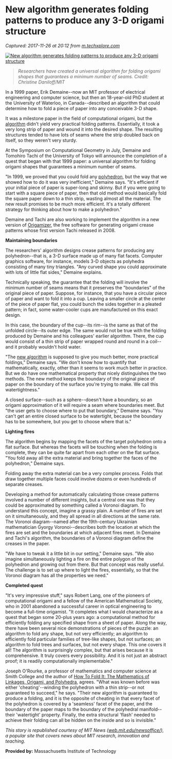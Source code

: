 # New algorithm generates folding patterns to produce any 3-D origami structure

_Captured: 2017-11-26 at 20:12 from [m.techxplore.com](https://m.techxplore.com/news/2017-06-algorithm-patterns-d-origami.html)_

[ ![New algorithm generates folding patterns to produce any 3-D origami structure](https://3c1703fe8d.site.internapcdn.net/newman/csz/news/800/2017/5-newalgorithm.jpg) ](https://3c1703fe8d.site.internapcdn.net/newman/gfx/news/2017/5-newalgorithm.jpg)

> _Researchers have created a universal algorithm for folding origami shapes that guarantees a minimum number of seams. Credit: Christine Daniloff/MIT_

In a 1999 paper, Erik Demaine--now an MIT professor of electrical engineering and computer science, but then an 18-year-old PhD student at the University of Waterloo, in Canada--described an algorithm that could determine how to fold a piece of paper into any conceivable 3-D shape.

It was a milestone paper in the field of computational origami, but the [algorithm](https://techxplore.com/tags/algorithm/) didn't yield very practical folding patterns. Essentially, it took a very long strip of paper and wound it into the desired shape. The resulting structures tended to have lots of seams where the strip doubled back on itself, so they weren't very sturdy.

At the Symposium on Computational Geometry in July, Demaine and Tomohiro Tachi of the University of Tokyo will announce the completion of a quest that began with that 1999 paper: a universal algorithm for folding origami shapes that guarantees a minimum number of seams.

"In 1999, we proved that you could fold any [polyhedron](https://techxplore.com/tags/polyhedron/), but the way that we showed how to do it was very inefficient," Demaine says. "It's efficient if your initial piece of paper is super-long and skinny. But if you were going to start with a square piece of paper, then that old method would basically fold the square paper down to a thin strip, wasting almost all the material. The new result promises to be much more efficient. It's a totally different strategy for thinking about how to make a polyhedron."

Demaine and Tachi are also working to implement the algorithm in a new version of [Origamizer](http://origami.c.u-tokyo.ac.jp/~tachi/software/), the free software for generating origami crease patterns whose first version Tachi released in 2008.

**Maintaining boundaries**

The researchers' algorithm designs crease patterns for producing any polyhedron--that is, a 3-D surface made up of many flat facets. Computer graphics software, for instance, models 3-D objects as polyhedra consisting of many tiny triangles. "Any curved shape you could approximate with lots of little flat sides," Demaine explains.

Technically speaking, the guarantee that the folding will involve the minimum number of seams means that it preserves the "boundaries" of the original piece of paper. Suppose, for instance, that you have a circular piece of paper and want to fold it into a cup. Leaving a smaller circle at the center of the piece of paper flat, you could bunch the sides together in a pleated pattern; in fact, some water-cooler cups are manufactured on this exact design.

In this case, the boundary of the cup--its rim--is the same as that of the unfolded circle--its outer edge. The same would not be true with the folding produced by Demaine and his colleagues' earlier algorithm. There, the cup would consist of a thin strip of paper wrapped round and round in a coil--and it probably wouldn't hold water.

"The [new algorithm](https://techxplore.com/tags/new+algorithm/) is supposed to give you much better, more practical foldings," Demaine says. "We don't know how to quantify that mathematically, exactly, other than it seems to work much better in practice. But we do have one mathematical property that nicely distinguishes the two methods. The new method keeps the boundary of the original piece of paper on the boundary of the surface you're trying to make. We call this watertightness."

A closed surface--such as a sphere--doesn't have a boundary, so an origami approximation of it will require a seam where boundaries meet. But "the user gets to choose where to put that boundary," Demaine says. "You can't get an entire closed surface to be watertight, because the boundary has to be somewhere, but you get to choose where that is."

**Lighting fires**

The algorithm begins by mapping the facets of the target polyhedron onto a flat surface. But whereas the facets will be touching when the folding is complete, they can be quite far apart from each other on the flat surface. "You fold away all the extra material and bring together the faces of the polyhedron," Demaine says.

Folding away the extra material can be a very complex process. Folds that draw together multiple faces could involve dozens or even hundreds of separate creases.

Developing a method for automatically calculating those crease patterns involved a number of different insights, but a central one was that they could be approximated by something called a Voronoi diagram. To understand this concept, imagine a grassy plain. A number of fires are set on it simultaneously, and they all spread in all directions at the same rate. The Voronoi diagram--named after the 19th-century Ukrainian mathematician Gyorgy Voronoi--describes both the location at which the fires are set and the boundaries at which adjacent fires meet. In Demaine and Tachi's algorithm, the boundaries of a Voronoi diagram define the creases in the paper.

"We have to tweak it a little bit in our setting," Demaine says. "We also imagine simultaneously lighting a fire on the entire polygon of the polyhedron and growing out from there. But that concept was really useful. The challenge is to set up where to light the fires, essentially, so that the Voronoi diagram has all the properties we need."

**Completed quest**

"It's very impressive stuff," says Robert Lang, one of the pioneers of computational origami and a fellow of the American Mathematical Society, who in 2001 abandoned a successful career in optical engineering to become a full-time origamist. "It completes what I would characterize as a quest that began some 20-plus years ago: a computational method for efficiently folding any specified shape from a sheet of paper. Along the way, there have been several nice demonstrations of pieces of the puzzle: an algorithm to fold any shape, but not very efficiently; an algorithm to efficiently fold particular families of tree-like shapes, but not surfaces; an algorithm to fold trees and surfaces, but not every shape. This one covers it all! The algorithm is surprisingly complex, but that arises because it is comprehensive. It truly covers every possibility. And it is not just an abstract proof; it is readily computationally implementable."

Joseph O'Rourke, a professor of mathematics and computer science at Smith College and the author of [How To Fold It: The Mathematics of Linkages, Origami, and Polyhedra](http://howtofoldit.org/), agrees. "What was known before was either 'cheating'--winding the polyhedron with a thin strip--or not guaranteed to succeed," he says. "Their new algorithm is guaranteed to produce a folding, and it is the opposite of cheating in that every facet of the polyhedron is covered by a 'seamless' facet of the paper, and the boundary of the paper maps to the boundary of the polyhedral manifold--their 'watertight' property. Finally, the extra structural 'flash' needed to achieve their folding can all be hidden on the inside and so is invisible."

_This story is republished courtesy of MIT News ([web.mit.edu/newsoffice/](http://web.mit.edu/newsoffice/)), a popular site that covers news about MIT research, innovation and teaching._

**Provided by:** Massachusetts Institute of Technology
